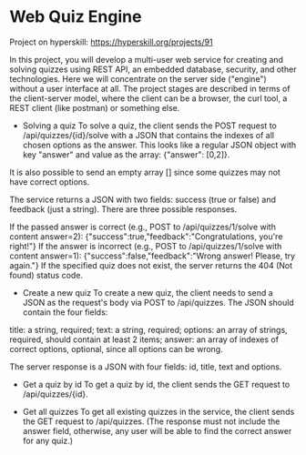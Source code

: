 # Web Quiz Engine

Project on hyperskill: https://hyperskill.org/projects/91

In this project, you will develop a multi-user web service for creating and solving quizzes using REST API, 
an embedded database, security, and other technologies. 
Here we will concentrate on the server side ("engine") without a user interface at all. 
The project stages are described in terms of the client-server model, 
where the client can be a browser, the curl tool, a REST client (like postman) or something else.

 - Solving a quiz
To solve a quiz, the client sends the POST request to /api/quizzes/{id}/solve with a JSON that contains the indexes of all chosen options as the answer. 
This looks like a regular JSON object with key "answer" and value as the array: {"answer": [0,2]}.

It is also possible to send an empty array [] since some quizzes may not have correct options.

The service returns a JSON with two fields: success (true or false) and feedback (just a string). There are three possible responses.

If the passed answer is correct (e.g., POST to /api/quizzes/1/solve with content answer=2):
{"success":true,"feedback":"Congratulations, you're right!"}
If the answer is incorrect (e.g., POST to /api/quizzes/1/solve with content answer=1):
{"success":false,"feedback":"Wrong answer! Please, try again."}
If the specified quiz does not exist, the server returns the 404 (Not found) status code.
 
 - Create a new quiz
To create a new quiz, the client needs to send a JSON as the request's body via POST to /api/quizzes. The JSON should contain the four fields:

title: a string, required;
text: a string, required;
options: an array of strings, required, should contain at least 2 items;
answer: an array of indexes of correct options, optional, since all options can be wrong.

The server response is a JSON with four fields: id, title, text and options.

 - Get a quiz by id
To get a quiz by id, the client sends the GET request to /api/quizzes/{id}.

 - Get all quizzes
To get all existing quizzes in the service, the client sends the GET request to /api/quizzes.
(The response must not include the answer field, otherwise, any user will be able to find the correct answer for any quiz.)
